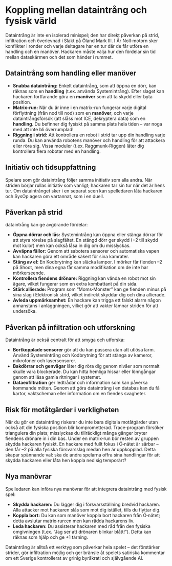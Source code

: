 # Koppling mellan dataintrång och fysisk värld

Dataintrång är inte en isolerad minispel; den har direkt påverkan på strid, infiltration och överlevnad i Slakt på Öland Mark III. I År Noll‑motorn sker konflikter i ronder och varje deltagare har en tur där de får utföra en handling och en manöver. Hackaren måste välja hur den fördelar sin tid mellan dataskärmen och det som händer i rummet.

## Dataintrång som handling eller manöver

* **Snabba dataintrång:** Enkelt dataintrång, som att öppna en dörr, kan räknas som en **handling** (t.ex. använda Systemintrång). Efter slaget kan hackaren fortfarande göra en **manöver** som att ta skydd eller byta position.  
* **Matrix‑run:** När du är inne i en matrix‑run fungerar varje digital förflyttning (från nod till nod) som en **manöver**, och varje dataintrångsförsök (att slåss mot ICE, dekryptera data) som en **handling**. Du befinner dig fysiskt på samma plats hela tiden – var noga med att inte bli överrumplad!  
* **Riggning i strid:** Att kontrollera en robot i strid tar upp din handling varje runda. Du kan använda robotens manöver och handling för att attackera eller röra sig. Vissa moduler (t.ex. Raggmunk‑Riggen) låter dig kontrollera flera robotar med en handling.

## Initiativ och tidsuppfattning

Spelare som gör dataintrång följer samma initiativ som alla andra. När striden börjar rullas initiativ som vanligt; hackaren tar sin tur när det är hens tur. Om dataintrånget sker i en separat scen kan spelledaren låta hackaren och SysOp agera om vartannat, som i en duell.

## Påverkan på strid

dataintrång kan ge avgörande fördelar:

* **Öppna dörrar och lås:** Systemintrång kan öppna eller stänga dörrar för att styra rörelse på slagfältet. En stängd dörr ger skydd (+2 till skydd mot kulor) men kan också låsa in dig om du misslyckas.  
* **Avväpna fällor:** Genom att sabotera sensorer och automatiska vapen kan hackaren göra ett område säkert för sina kamrater.  
* **Stäng av el:** En Kodbrytning kan släcka lampor. I mörker får fienden –2 på Shoot, men dina egna får samma modifikation om de inte har mörkerseende.  
* **Kontrollera fiendens drönare:** Riggning kan vända en robot mot sin ägare, vilket fungerar som en extra kombattant på din sida.  
* **Stärk allierade:** Program som “Moms‑Monster” kan ge fienden minus på sina slag i Elektronisk strid, vilket indirekt skyddar dig och dina allierade.  
* **Avleda uppmärksamhet:** En hackare kan trigga ett falskt alarm någon annanstans i anläggningen, vilket gör att vakter lämnar striden för att undersöka.

## Påverkan på infiltration och utforskning

Dataintrång är också centralt för att smyga och utforska:

* **Bortkopplade sensorer** gör att du kan passera utan att utlösa larm. Använd Systemintrång och Kodbrytning för att stänga av kameror, mikrofoner och lasersensorer.  
* **Bakdörrar och genvägar** låter dig röra dig genom nivåer som normalt skulle vara blockerade. Du kan hitta hemliga hissar eller lönngångar genom att läsa gamla ritningar i systemet.  
* **Dataexfiltration** ger ledtrådar och information som kan påverka kommande möten. Genom att göra dataintrång i en databas kan du få kartor, vaktscheman eller information om en fiendes svagheter.

## Risk för motåtgärder i verkligheten

När du gör en dataintrång riskerar du inte bara digitala motåtgärder utan också att din fysiska position blir komprometterad. Trace‑program försöker triangulera din plats; misslyckas du tillräckligt många gånger bryter fiendens drönare in i din bas. Under en matrix‑run bör resten av gruppen skydda hackaren fysiskt. En hackare med fullt fokus i Ö‑nätet är sårbar – den får –2 på alla fysiska försvarsslag medan hen är uppkopplad. Detta skapar spännande val: ska de andra spelarna offra sina handlingar för att skydda hackaren eller låta hen koppla ned sig temporärt?

## Nya manövrar

Spelledaren kan införa nya manövrar för att integrera dataintrång med fysisk spel:

* **Skydda hackaren:** Du lägger dig i försvarsställning bredvid hackaren. Alla attacker mot hackaren slås som mot dig istället, tills du flyttar dig.  
* **Koppla bort:** Du kan som manöver koppla bort hackaren från Ö‑nätet; detta avslutar matrix‑run:en men kan rädda hackarens liv.  
* **Leda hackaren:** Du assisterar hackaren med råd från den fysiska omgivningen (t.ex. “Jag ser att drönaren blinkar blått!”). Detta kan räknas som hjälp och ge +1 tärning.

Dataintrång är alltså ett verktyg som påverkar hela spelet – det förstärker strider, gör infiltration möjlig och ger bränsle åt spelets satiriska kommentar om ett Sverige kontrollerat av grinig byråkrati och självgående AI.